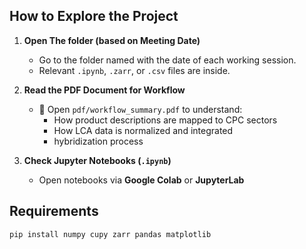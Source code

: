 
##  How to Explore the Project

1. **Open The folder (based on Meeting Date)**
   - Go to the folder named with the date of each working session.
   - Relevant `.ipynb`, `.zarr`, or `.csv` files are inside.

2. **Read the PDF Document for Workflow**
   - 📄 Open `pdf/workflow_summary.pdf` to understand:
     - How product descriptions are mapped to CPC sectors
     - How LCA data is normalized and integrated
     - hybridization process

3. **Check Jupyter Notebooks (`.ipynb`)**
   - Open notebooks via **Google Colab** or **JupyterLab**
   
##  Requirements

```bash
pip install numpy cupy zarr pandas matplotlib

